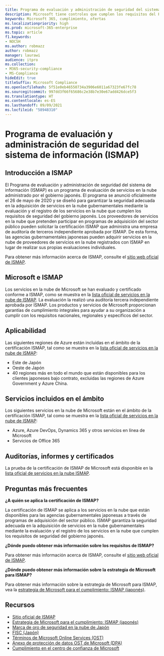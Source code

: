 ```yaml
---
title: Programa de evaluación y administración de seguridad del sistema de información (ISMAP)
description: Microsoft tiene controles que cumplen los requisitos del Programa de evaluación y administración de seguridad del sistema de información (ISMAP).
keywords: Microsoft 365, cumplimiento, ofertas
ms.localizationpriority: high
ms.prod: microsoft-365-enterprise
ms.topic: article
f1.keywords:
- NOCSH
ms.author: robmazz
author: robmazz
manager: laurawi
audience: itpro
ms.collection:
- M365-security-compliance
- MS-Compliance
hideEdit: true
titleSuffix: Microsoft Compliance
ms.openlocfilehash: 5f51e0eb46550734a3906e6011a67323fe67fc78
ms.sourcegitcommit: 997dd3f66f65686c2e38b7e30e67add426dce5f3
ms.translationtype: HT
ms.contentlocale: es-ES
ms.lasthandoff: 09/09/2021
ms.locfileid: "58948310"
---
```

# <a name="information-system-security-management-and-assessment-program-ismap"></a>Programa de evaluación y administración de seguridad del sistema de información (ISMAP)

## <a name="ismap-overview"></a>Introducción a ISMAP

El Programa de evaluación y administración de seguridad del sistema de información (ISMAP) es un programa de evaluación de servicios en la nube administrado por el gobierno japonés. El programa se anunció oficialmente el 26 de mayo de 2020 y se diseñó para garantizar la seguridad adecuada en la adquisición de servicios en la nube gubernamentales mediante la evaluación y el registro de los servicios en la nube que cumplen los requisitos de seguridad del gobierno japonés. Los proveedores de servicios en la nube que pretenden participar en programas de adquisición del sector público pueden solicitar la certificación ISMAP que administra una empresa de auditoría de terceros independiente aprobada por ISMAP. De esta forma, las agencias gubernamentales japonesas pueden adquirir servicios en la nube de proveedores de servicios en la nube registrados con ISMAP en lugar de realizar sus propias evaluaciones individuales.

Para obtener más información acerca de ISMAP, consulte el [sitio web oficial de ISMAP](https://www.ismap.go.jp/csm).

## <a name="microsoft-and-ismap"></a>Microsoft e ISMAP

Los servicios en la nube de Microsoft se han evaluado y certificado conforme a ISMAP, como se muestra en la [lista oficial de servicios en la nube de ISMAP](https://www.ismap.go.jp/csm?id=cloud_service_list). La evaluación la realizó una auditoría tercera independiente aprobada por ISMAP. Los productos y servicios de Microsoft proporcionan garantías de cumplimiento integrales para ayudar a su organización a cumplir con los requisitos nacionales, regionales y específicos del sector.

## <a name="applicability"></a>Aplicabilidad

Las siguientes regiones de Azure están incluidas en el ámbito de la certificación ISMAP, tal como se muestra en la [lista oficial de servicios en la nube de ISMAP](https://www.ismap.go.jp/csm?id=cloud_service_list):

- Este de Japón
- Oeste de Japón
- 40 regiones más en todo el mundo que están disponibles para los clientes japoneses bajo contrato, excluidas las regiones de Azure Government y Azure China.

## <a name="services-in-scope"></a>Servicios incluidos en el ámbito

Los siguientes servicios en la nube de Microsoft están en el ámbito de la certificación ISMAP, tal como se muestra en la [lista oficial de servicios en la nube de ISMAP](https://www.ismap.go.jp/csm?id=cloud_service_list):

- Azure, Azure DevOps, Dynamics 365 y otros servicios en línea de Microsoft
- Servicios de Office 365

## <a name="audit-reports-and-certificates"></a>Auditorías, informes y certificados

La prueba de la certificación de ISMAP de Microsoft está disponible en la [lista oficial de servicios en la nube ISMAP](https://www.ismap.go.jp/csm?id=cloud_service_list).

## <a name="frequently-asked-questions"></a>Preguntas más frecuentes

**¿A quién se aplica la certificación de ISMAP?**

La certificación de ISMAP se aplica a los servicios en la nube que están disponibles para las agencias gubernamentales japonesas a través de programas de adquisición del sector público. ISMAP garantiza la seguridad adecuada en la adquisición de servicios en la nube gubernamentales mediante la evaluación y el registro de los servicios en la nube que cumplen los requisitos de seguridad del gobierno japonés.

**¿Dónde puedo obtener más información sobre los requisitos de ISMAP?**

Para obtener más información acerca de ISMAP, consulte el [sitio web oficial de ISMAP](https://www.ismap.go.jp/csm).

**¿Dónde puedo obtener más información sobre la estrategia de Microsoft para ISMAP?**

Para obtener más información sobre la estrategia de Microsoft para ISMAP, vea la [estrategia de Microsoft para el cumplimiento: ISMAP (japonés)](https://www.microsoft.com/ja-jp/mscorp/legal/compliance?activetab=service%3aprimaryr7).

## <a name="resources"></a>Recursos

- [Sitio oficial de ISMAP](https://www.ismap.go.jp/csm)
- [Estrategia de Microsoft para el cumplimiento: ISMAP (japonés)](https://www.microsoft.com/ja-jp/mscorp/legal/compliance?activetab=service%3aprimaryr7)
- [Marca de oro de seguridad en la nube de Japón](offering-cs-mark-gold-japan.md)
- [FISC (Japón)](offering-fisc-japan.md)
- [Términos de Microsoft Online Services (OST)](https://aka.ms/Online-Services-Terms)
- [Anexo de protección de datos OST de Microsoft (DPA)](https://aka.ms/DPA)
- [Cumplimiento en el centro de confianza de Microsoft ](https://www.microsoft.com/trust-center/compliance/compliance-overview)
